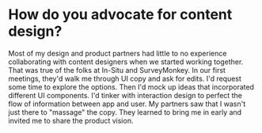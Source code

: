# How do you advocate for content design?
Most of my design and product partners had little to no experience collaborating with content designers when we started working together. That was true of the folks at In-Situ and SurveyMonkey. In our first meetings, they'd walk me through UI copy and ask for edits. I'd request some time to explore the options. Then I'd mock up ideas that incorporated different UI components. I'd tinker with interaction design to perfect the flow of information between app and user. My partners saw that I wasn't just there to "massage" the copy. They learned to bring me in early and invited me to share the product vision.